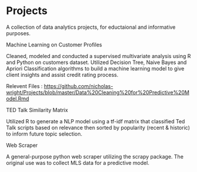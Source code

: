 # Projects
A collection of data analytics projects, for eductaional and informative purposes.

Machine Learning on Customer Profiles

Cleaned, modeled and conducted a supervised multivariate analysis using R and Python on customers dataset. Utilized Decision Tree, Naive Bayes and Apriori Classification algorithms to build a machine learning model to give client insights and assist credit rating process. 

Relevent Files : https://github.com/nicholas-wright/Projects/blob/master/Data%20Cleaning%20for%20Predictive%20Model.Rmd

TED Talk Similarity Matrix

Utilized R to generate a NLP model using a tf-idf matrix that classified Ted Talk scripts based on relevance then sorted by popularity (recent & historic) to inform future topic selection.

Web Scraper

A general-purpose python web scraper utilizing the scrapy package. The original use was to collect MLS data for a predictive model. 
